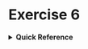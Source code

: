 # Exercise 6

<details>
<summary><b>Quick Reference</b></summary>
<p>

* Namespace: `k29`<br>
* Documentation: [Pod Security Admission](https://kubernetes.io/docs/concepts/security/pod-security-admission/)

You are tasked with defining a Pod Security Admission rule that should control the creation of Pods in the namespace `k29`.

> [!NOTE]
> If you do not already have a cluster, you can create one by using minikube or you can use the O'Reilly interactive lab ["Creating a Pod Security Admission (PSA) Rule"](https://learning.oreilly.com/scenarios/creating-a-pod/9781098149871/).

1. Create the namespace `k29`. In the namespace, define a Pod Security Standard (PSS) with the level `restricted` that will cause a Pod to be rejected upon violation.
2. Create objects from the YAML manifests [`pod-non-root.yaml`](./pod-non-root.yaml), [`pod-root.yaml`](./pod-root.yaml), and [`pod-privileged.yaml`](./pod-privileged.yaml). Which of the Pods will be created and why?